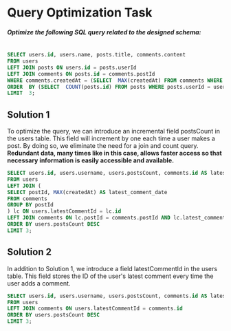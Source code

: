 # Query Optimization Task

##### Optimize the following SQL query related to the designed schema:

```sql

SELECT users.id, users.name, posts.title, comments.content
FROM users
LEFT JOIN posts ON users.id = posts.userId
LEFT JOIN comments ON posts.id = comments.postId
WHERE comments.createdAt = (SELECT  MAX(createdAt) FROM comments WHERE postId = posts.id)
ORDER  BY (SELECT  COUNT(posts.id) FROM posts WHERE posts.userId = users.id) DESC
LIMIT  3;
```

## Solution 1

To optimize the query, we can introduce an incremental field postsCount in the users table. This field will increment by one each time a user makes a post. By doing so, we eliminate the need for a join and count query. **Redundant data, many times like in this case, allows faster access so that necessary information is easily accessible and available.**

```sql
SELECT users.id, users.username, users.postsCount, comments.id AS latest_comment_id, comments.content AS latest_comment_content
FROM users
LEFT JOIN (
SELECT postId, MAX(createdAt) AS latest_comment_date
FROM comments
GROUP BY postId
) lc ON users.latestCommentId = lc.id
LEFT JOIN comments ON lc.postId = comments.postId AND lc.latest_comment_date = comments.createdAt
ORDER BY users.postsCount DESC
LIMIT 3;
```

## Solution 2

In addition to Solution 1, we introduce a field latestCommentId in the users table. This field stores the ID of the user's latest comment every time the user adds a comment.

```sql
SELECT users.id, users.username, users.postsCount, comments.id AS latest_comment_id, comments.content AS latest_comment_content
FROM users
LEFT JOIN comments ON users.latestCommentId = comments.id
ORDER BY users.postsCount DESC
LIMIT 3;
```
